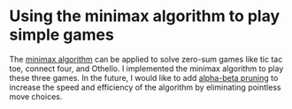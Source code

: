 # Using the minimax algorithm to play simple games

The [minimax algorithm](https://en.wikipedia.org/wiki/Minimax) can be applied to solve zero-sum games like tic tac toe, connect four, and Othello. I implemented the minimax algorithm to play these three games. In the future, I would like to add [alpha-beta pruning](https://en.wikipedia.org/wiki/Alpha%E2%80%93beta_pruning) to increase the speed and efficiency of the algorithm by eliminating pointless move choices.
